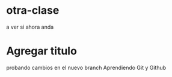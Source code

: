 # otra-clase
a ver si ahora anda 

# Agregar titulo
probando cambios en el nuevo branch 
Aprendiendo Git y Github